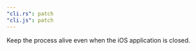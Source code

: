```yaml
---
"cli.rs": patch
"cli.js": patch
---
```


Keep the process alive even when the iOS application is closed.
